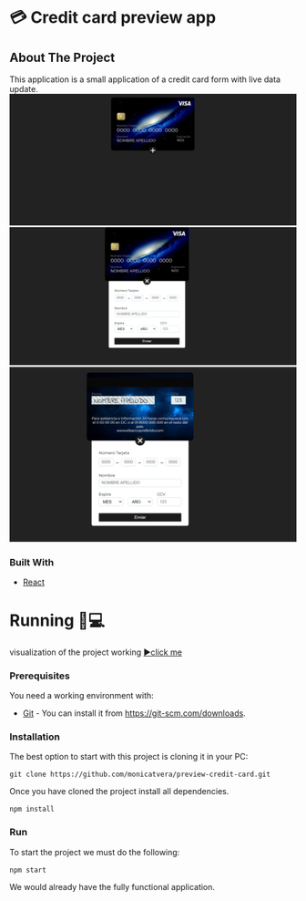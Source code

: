 # 💳 Credit card preview app
<!-- ABOUT THE PROJECT -->
## About The Project
This application is a small application of a credit card form with live data update.
![](https://github.com/monicatvera/preview-credit-card/blob/master/preview/preview1.PNG?raw=true)
![](https://github.com/monicatvera/preview-credit-card/blob/master/preview/preview2.PNG?raw=true)
![](https://github.com/monicatvera/preview-credit-card/blob/master/preview/preview3.PNG?raw=true)

### Built With
* [React](https://es.reactjs.org/)

# Running 📱💻

visualization of the project working
[▶️click me](https://monicatvera.github.io/preview-credit-card/)

### Prerequisites
You need a working environment with:
* [Git](https://git-scm.com) - You can install it from https://git-scm.com/downloads.

### Installation
The best option to start with this project is cloning it in your PC:

```
git clone https://github.com/monicatvera/preview-credit-card.git
```


Once you have cloned the project install all dependencies.

```
npm install
```



### Run

To start the project we must do the following:

```
npm start
```

We would already have the fully functional application.
